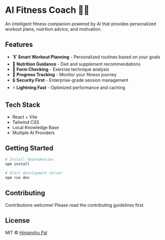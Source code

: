 # AI Fitness Coach 🤖💪

An intelligent fitness companion powered by AI that provides personalized workout plans, nutrition advice, and motivation.

## Features

- 🏋️ **Smart Workout Planning** - Personalized routines based on your goals
- 🥗 **Nutrition Guidance** - Diet and supplement recommendations
- 💪 **Form Checking** - Exercise technique analysis
- 🎯 **Progress Tracking** - Monitor your fitness journey
- 🔒 **Security First** - Enterprise-grade session management
- ⚡ **Lightning Fast** - Optimized performance and caching

## Tech Stack

- React + Vite
- Tailwind CSS
- Local Knowledge Base
- Multiple AI Providers

## Getting Started

```bash
# Install dependencies
npm install

# Start development server
npm run dev
```

## Contributing

Contributions welcome! Please read the contributing guidelines first.

## License

MIT © [Himanshu Pal](https://github.com/himanshu1614)
